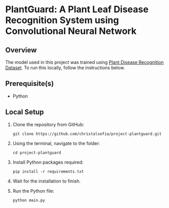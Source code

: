# PlantGuard: A Plant Leaf Disease Recognition System using Convolutional Neural Network

## Overview

The model used in this project was trained using [Plant Disease Recognition Dataset](https://www.kaggle.com/datasets/rashikrahmanpritom/plant-disease-recognition-dataset/). To run this locally, follow the instructions below.

## Prerequisite(s)

- Python

## Local Setup

1. Clone the repository from GitHub:

   ```
   git clone https://github.com/christalsofia/project-plantguard.git
   ```

2. Using the terminal, navigate to the folder:

   ```
   cd project-plantguard
   ```

3. Install Python packages required:

   ```
   pip install -r requirements.txt
   ```

4. Wait for the installation to finish.

5. Run the Python file:

   ```
   python main.py
   ```

